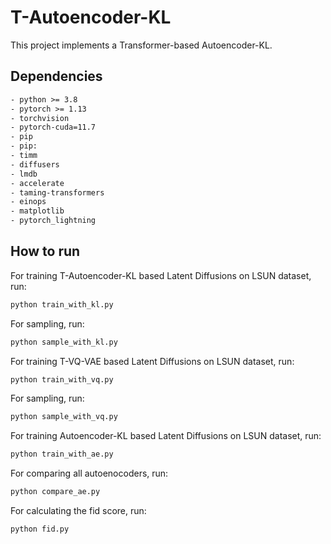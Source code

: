 # T-Autoencoder-KL

This project implements a Transformer-based Autoencoder-KL.

## Dependencies

```xml
- python >= 3.8
- pytorch >= 1.13
- torchvision
- pytorch-cuda=11.7
- pip
- pip:
- timm
- diffusers
- lmdb
- accelerate
- taming-transformers
- einops
- matplotlib
- pytorch_lightning
```

## How to run

For training T-Autoencoder-KL based Latent Diffusions on LSUN dataset, run:

```bash
python train_with_kl.py
```

For sampling, run:

```bash
python sample_with_kl.py
```

For training T-VQ-VAE based Latent Diffusions on LSUN dataset, run:

```bash
python train_with_vq.py
```

For sampling, run:

```bash
python sample_with_vq.py
```

For training Autoencoder-KL based Latent Diffusions on LSUN dataset, run:

```bash
python train_with_ae.py
```

For comparing all autoenocoders, run:

```bash
python compare_ae.py
```

For calculating the fid score, run:

```bash
python fid.py
```

